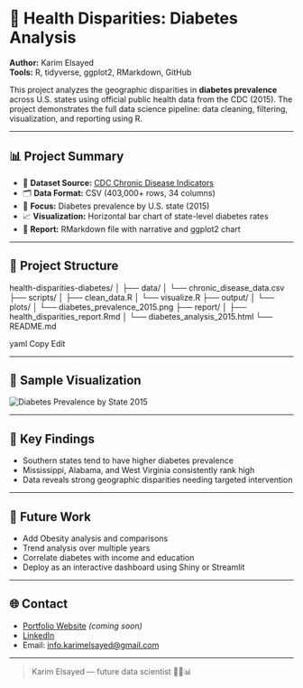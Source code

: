 # 🧬 Health Disparities: Diabetes Analysis

**Author:** Karim Elsayed  
**Tools:** R, tidyverse, ggplot2, RMarkdown, GitHub

This project analyzes the geographic disparities in **diabetes prevalence** across U.S. states using official public health data from the CDC (2015). The project demonstrates the full data science pipeline: data cleaning, filtering, visualization, and reporting using R.

---

## 📊 Project Summary

- 📁 **Dataset Source:** [CDC Chronic Disease Indicators](https://www.cdc.gov/cdi/)
- 🗂️ **Data Format:** CSV (403,000+ rows, 34 columns)
- 🔬 **Focus:** Diabetes prevalence by U.S. state (2015)
- 📈 **Visualization:** Horizontal bar chart of state-level diabetes rates
- 📄 **Report:** RMarkdown file with narrative and ggplot2 chart

---

## 📂 Project Structure

health-disparities-diabetes/ │ ├── data/ │ └── chronic_disease_data.csv ├── scripts/ │ ├── clean_data.R │ └── visualize.R ├── output/ │ └── plots/ │ └── diabetes_prevalence_2015.png ├── report/ │ ├── health_disparities_report.Rmd │ └── diabetes_analysis_2015.html └── README.md

yaml
Copy
Edit

---

## 📸 Sample Visualization

![Diabetes Prevalence by State 2015](output/plots/diabetes_prevalence_2015.png)

---

## 📌 Key Findings

- Southern states tend to have higher diabetes prevalence
- Mississippi, Alabama, and West Virginia consistently rank high
- Data reveals strong geographic disparities needing targeted intervention

---

## 🚀 Future Work

- Add Obesity analysis and comparisons
- Trend analysis over multiple years
- Correlate diabetes with income and education
- Deploy as an interactive dashboard using Shiny or Streamlit

---

## 🌐 Contact

- [Portfolio Website](https://yourportfolio.com) *(coming soon)*
- [LinkedIn](https://linkedin.com/in/karimelsayed)
- Email: info.karimelsayed@gmail.com

---

> Karim Elsayed — future data scientist 👨‍⚕️📊

